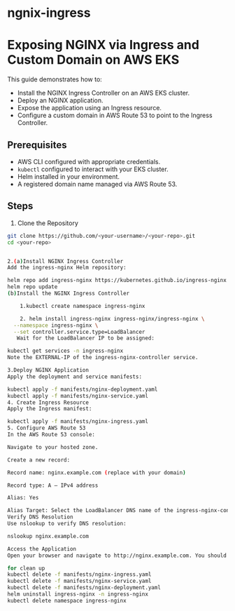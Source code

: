 # ngnix-ingress

# Exposing NGINX via Ingress and Custom Domain on AWS EKS

This guide demonstrates how to:

- Install the NGINX Ingress Controller on an AWS EKS cluster.
- Deploy an NGINX application.
- Expose the application using an Ingress resource.
- Configure a custom domain in AWS Route 53 to point to the Ingress Controller.

## Prerequisites

- AWS CLI configured with appropriate credentials.
- `kubectl` configured to interact with your EKS cluster.
- Helm installed in your environment.
- A registered domain name managed via AWS Route 53.

## Steps

1. Clone the Repository

```bash
git clone https://github.com/<your-username>/<your-repo>.git
cd <your-repo>


2.(a)Install NGINX Ingress Controller
Add the ingress-nginx Helm repository:

helm repo add ingress-nginx https://kubernetes.github.io/ingress-nginx
helm repo update
(b)Install the NGINX Ingress Controller

    1.kubectl create namespace ingress-nginx

    2. helm install ingress-nginx ingress-nginx/ingress-nginx \
  --namespace ingress-nginx \
  --set controller.service.type=LoadBalancer
   Wait for the LoadBalancer IP to be assigned:

kubectl get services -n ingress-nginx
Note the EXTERNAL-IP of the ingress-nginx-controller service.

3.Deploy NGINX Application
Apply the deployment and service manifests:

kubectl apply -f manifests/nginx-deployment.yaml
kubectl apply -f manifests/nginx-service.yaml
4. Create Ingress Resource
Apply the Ingress manifest:

kubectl apply -f manifests/nginx-ingress.yaml
5. Configure AWS Route 53
In the AWS Route 53 console:

Navigate to your hosted zone.

Create a new record:

Record name: nginx.example.com (replace with your domain)

Record type: A – IPv4 address

Alias: Yes

Alias Target: Select the LoadBalancer DNS name of the ingress-nginx-controller service.
Verify DNS Resolution
Use nslookup to verify DNS resolution:

nslookup nginx.example.com

Access the Application
Open your browser and navigate to http://nginx.example.com. You should see the default NGINX welcome page.

for clean up
kubectl delete -f manifests/nginx-ingress.yaml
kubectl delete -f manifests/nginx-service.yaml
kubectl delete -f manifests/nginx-deployment.yaml
helm uninstall ingress-nginx -n ingress-nginx
kubectl delete namespace ingress-nginx


